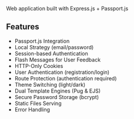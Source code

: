 Web application built with Express.js + Passport.js

## Features

- Passport.js Integration
- Local Strategy (email/password)
- Session-based Authentication
- Flash Messages for User Feedback
- HTTP-Only Cookies
- User Authentication (registration/login)
- Route Protection (authentication required)
- Theme Switching (light/dark)
- Dual Template Engines (Pug & EJS)
- Secure Password Storage (bcrypt)
- Static Files Serving
- Error Handling